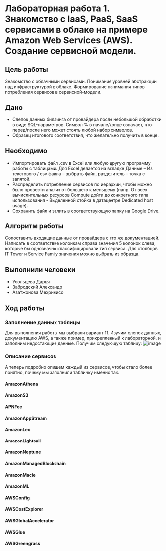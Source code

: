 # Лабораторная работа 1. Знакомство с IaaS, PaaS, SaaS сервисами в облаке на примере Amazon Web Services (AWS). Создание сервисной модели.
## Цель работы
Знакомство с облачными сервисами. Понимание уровней абстракции над инфраструктурой в облаке. Формирование понимания типов потребления сервисов в сервисной-модели.
## Дано
* Слепок данных биллинга от провайдера после небольшой обработки в виде SQL-параметров. Символ % в начале/конце означает, что перед/после него может стоять любой набор символов.
* Образец итогового соответствия, что желательно получить в конце. 
## Необходимо
* Импортировать файл .csv в Excel или любую другую программу работы с таблицами. Для Excel делается на вкладке Данные – Из текстового / csv файла – выбрать файл, разделитель – точка с запятой.
* Распределить потребление сервисов по иерархии, чтобы можно было провести анализ от большего к меньшему (напр. От всех вычислительных ресурсов Compute дойти до конкретного типа использования - Выделенной стойка в датацентре Dedicated host usage).
* Сохранить файл и залить в соответствующую папку на Google Drive.
## Алгоритм работы
Сопоставить входящие данные от провайдера с его же документацией. Написать в соответствие колонкам справа значения 5 колонок слева, которые бы однозначно классифицировали тип сервиса. Для столбцов IT Tower и Service Family значения можно выбрать из образца.
## Выполнили человеки
* Усольцева Дарья
* Забродский Александр
* Азатжонова Мехринисо
## Ход работы
### Заполнение данных таблицы
Для выполнения работы мы выбрали вариант 11.
Изучим слепок данных, документацию AWS, а также пример, прикрепленный к лабораторной, и заполним недостающие данные. Получим следующую таблицу:
![image](https://github.com/user-attachments/assets/60394a45-3f2a-4c23-b3b5-1212aa8a318c)
### Описание сервисов
А теперь подробно опишем каждый из сервисов, чтобы стало более понятно, почему мы заполнили табличку именно так.
#### AmazonAthena
#### AmazonS3
#### APNFee
#### AmazonAppStream
#### AmazonLex
#### AmazonLightsail
#### AmazonNeptune
#### AmazonManagedBlockchain
#### AmazonMacie
#### AmazonML
#### AWSConfig
#### AWSCostExplorer
#### AWSGlobalAccelerator
#### AWSGlue
#### AWSGreengrass









